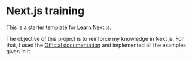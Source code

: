 # Next.js training

This is a starter template for [Learn Next.js](https://nextjs.org/learn).

The objective of this project is to reinforce my knowledge in Next js. For that, I used the [Official documentation](https://nextjs.org/learn) and implemented all the examples given in it.
